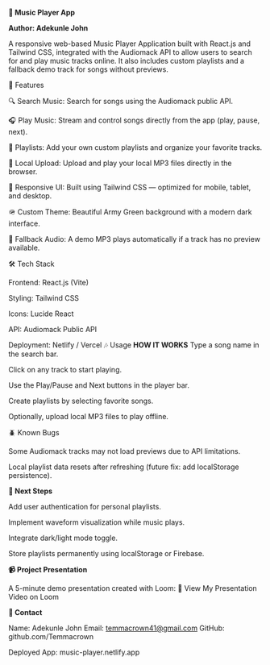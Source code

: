 **🎵 Music Player App**

**Author: Adekunle John**

A responsive web-based Music Player Application built with React.js and Tailwind CSS, integrated with the Audiomack API to allow users to search for and play music tracks online. It also includes custom playlists and a fallback demo track for songs without previews.

🚀 Features

🔍 Search Music: Search for songs using the Audiomack public API.

🎧 Play Music: Stream and control songs directly from the app (play, pause, next).

📂 Playlists: Add your own custom playlists and organize your favorite tracks.

💾 Local Upload: Upload and play your local MP3 files directly in the browser.

🌈 Responsive UI: Built using Tailwind CSS — optimized for mobile, tablet, and desktop.

🪖 Custom Theme: Beautiful Army Green background with a modern dark interface.

🧩 Fallback Audio: A demo MP3 plays automatically if a track has no preview available.

🛠️ Tech Stack

Frontend: React.js (Vite)

Styling: Tailwind CSS

Icons: Lucide React

API: Audiomack Public API

Deployment: Netlify / Vercel
🎶 Usage
**HOW IT WORKS**
Type a song name in the search bar.

Click on any track to start playing.

Use the Play/Pause and Next buttons in the player bar.

Create playlists by selecting favorite songs.

Optionally, upload local MP3 files to play offline.

🪲 Known Bugs

Some Audiomack tracks may not load previews due to API limitations.

Local playlist data resets after refreshing (future fix: add localStorage persistence).

**🔮 Next Steps**

Add user authentication for personal playlists.

Implement waveform visualization while music plays.

Integrate dark/light mode toggle.

Store playlists permanently using localStorage or Firebase.

**📹 Project Presentation**

A 5-minute demo presentation created with Loom:
🎥 View My Presentation Video on Loom

**💬 Contact**

Name: Adekunle John
Email: temmacrown41@gmail.com
GitHub: github.com/Temmacrown

Deployed App: music-player.netlify.app
